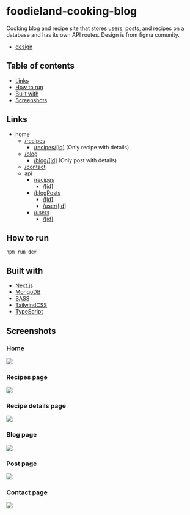 # foodieland-cooking-blog

Cooking blog and recipe site that stores users, posts, and recipes on a database and has its own API routes. Design is from figma comunity.

- [design](https://www.figma.com/community/file/1093372331682706566)

## Table of contents

- [Links](#links)
- [How to run](#how-to-run)
- [Built with](#built-with)
- [Screenshots](#screenshots)

## Links

- [home](https://hilarious-puppy-107ba1.netlify.app)
  - [/recipes](https://hilarious-puppy-107ba1.netlify.app/recipes)
    - [/recipes/[id]](https://hilarious-puppy-107ba1.netlify.app/recipes/6373f9f4061fefa272437741) (Only recipe with details)
  - [/blog](https://hilarious-puppy-107ba1.netlify.app/blog)
    - [/blog/[id]](https://hilarious-puppy-107ba1.netlify.app/blog/63753427f2a719d3998759c3) (Only post with details)
  - [/contact](https://hilarious-puppy-107ba1.netlify.app/contact)
  - api
    - [/recipes](https://hilarious-puppy-107ba1.netlify.app/api/recipes)
      - [/[id]](https://hilarious-puppy-107ba1.netlify.app/api/recipes/6373f9f4061fefa272437741)
    - [/blogPosts](https://hilarious-puppy-107ba1.netlify.app/api/blogPosts)
      - [/[id]](https://hilarious-puppy-107ba1.netlify.app/api/blogPosts/63753427f2a719d3998759c3)
      - [/user/[id]](https://hilarious-puppy-107ba1.netlify.app/api/blogPosts/user/6375174af2a719d3998759bd)
    - [/users](https://hilarious-puppy-107ba1.netlify.app/api/users)
      - [/[id]](https://hilarious-puppy-107ba1.netlify.app/api/users/6375174af2a719d3998759bd)

## How to run

```
npm run dev
```

## Built with

- [Next.js](https://nextjs.org/)
- [MongoDB](https://www.mongodb.com/)
- [SASS](https://sass-lang.com/)
- [TailwindCSS](https://tailwindcss.com/)
- [TypeScript](https://www.typescriptlang.org/)

## Screenshots

### Home

![](./screenshots/screenshotHome.png)

### Recipes page

![](./screenshots/screenshotRecipes.png)

### Recipe details page

![](./screenshots/ScreenshotRecipeDetails.png)

### Blog page

![](./screenshots/screenshotBlog.png)

### Post page

![](./screenshots/screenshotPost.png)

### Contact page

![](./screenshots/screenshotContact.png)
